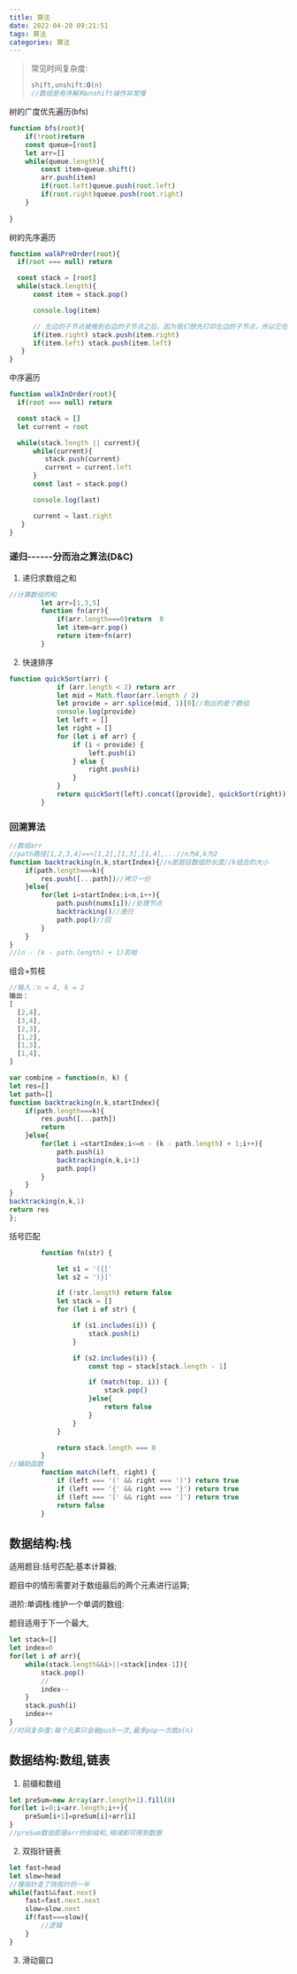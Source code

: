 ```yaml
---
title: 算法
date: 2022-04-20 09:21:51
tags: 算法
categories: 算法
---
```


> 常见时间复杂度:
>
> ```js
> shift,unshift:O(n)
> //数组是有序解构unshift操作非常慢
> ```
>
> 





树的广度优先遍历(bfs)

```js
function bfs(root){
    if(!root)return 
    const queue=[root]
    let arr=[]
    while(queue.length){
        const item=queue.shift()
        arr.push(item)
        if(root.left)queue.push(root.left)
        if(root.right)queue.push(root.right)
    }
    
}
```

树的先序遍历

```js
function walkPreOrder(root){
  if(root === null) return

  const stack = [root]
  while(stack.length){
      const item = stack.pop()

      console.log(item)

      // 左边的子节点被推到右边的子节点之后，因为我们想先打印左边的子节点，所以它在栈中必须在右边的子节点之上。
      if(item.right) stack.push(item.right)
      if(item.left) stack.push(item.left)
   }
}

```

中序遍历

```js
function walkInOrder(root){
  if(root === null) return

  const stack = []
  let current = root

  while(stack.length || current){
      while(current){
         stack.push(current)
         current = current.left
      }
      const last = stack.pop()

      console.log(last)

      current = last.right
   }
}


```



### 递归------分而治之算法(D&C)

1. 递归求数组之和

```js
//计算数组的和
        let arr=[1,3,5]
        function fn(arr){
            if(arr.length===0)return  0
            let item=arr.pop()
            return item+fn(arr)
        }
```

2. 快速排序

```js
function quickSort(arr) {
            if (arr.length < 2) return arr
            let mid = Math.floor(arr.length / 2)
            let provide = arr.splice(mid, 1)[0]//取出的是个数组
            console.log(provide)
            let left = []
            let right = []
            for (let i of arr) {
                if (i < provide) {
                    left.push(i)
                } else {
                    right.push(i)
                }
            }
            return quickSort(left).concat([provide], quickSort(right));
        }
```





### 回溯算法

```js
//数组arr
//path路径[1,2,3,4]==>[1,2],[1,3],[1,4],...//n为4,k为2
function backtracking(n,k,startIndex){//n是题目数组的长度//k组合的大小
    if(path.length===k){
        res.push([...path])//拷贝一份
    }else{
        for(let i=startIndex;i<n,i++){
            path.push(nums[i])//处理节点
            backtracking()//递归
            path.pop()//回
        }
    }
}
//(n - (k - path.length) + 1)剪枝
```



组合+剪枝

```js
//输入：n = 4, k = 2
输出：
[
  [2,4],
  [3,4],
  [2,3],
  [1,2],
  [1,3],
  [1,4],
]
```

```js
var combine = function(n, k) {
let res=[]
let path=[]
function backtracking(n,k,startIndex){
    if(path.length===k){
        res.push([...path])
        return 
    }else{
        for(let i =startIndex;i<=n - (k - path.length) + 1;i++){
            path.push(i)
            backtracking(n,k,i+1)
            path.pop()
        }
    }
}
backtracking(n,k,1)
return res
};
```



括号匹配

```js
        function fn(str) {

            let s1 = '({['
            let s2 = ')}]'

            if (!str.length) return false
            let stack = []
            for (let i of str) {

                if (s1.includes(i)) {
                    stack.push(i)
                }

                if (s2.includes(i)) {
                    const top = stack[stack.length - 1]

                    if (match(top, i)) {
                        stack.pop()
                    }else{
                        return false
                    }
                }
            }

            return stack.length === 0
        }
//辅助函数
        function match(left, right) {
            if (left === '(' && right === ')') return true
            if (left === '{' && right === '}') return true
            if (left === '[' && right === ']') return true
            return false
        }
```



## 数据结构:栈

适用题目:括号匹配;基本计算器; 

题目中的情形需要对于数组最后的两个元素进行运算;

进阶:单调栈:维护一个单调的数组:

题目适用于下一个最大,

```js
let stack=[]
let index=0
for(let i of arr){
    while(stack.length&&i>||<stack[index-1]){
        stack.pop()
        //
        index--
    }
    stack.push(i)
    index++
}
//时间复杂度:每个元素只会被push一次,最多pop一次故o(n)
```

## 数据结构:数组,链表

1. 前缀和数组

```js
let preSum=new Array(arr.length+1).fill(0)
for(let i=0;i<arr.length;i++){
    preSum[i+1]=preSum[i]+arr[i]
}
//preSum数组即是arr的前缀和,相减即可得到数据
```

2. 双指针链表

```js
let fast=head
let slow=head
//慢指针走了快指针的一半
while(fast&&fast.next)
    fast=fast.next.next
	slow=slow.next
	if(fast===slow){
        //逻辑
    }
}
```

3. 滑动窗口

```js
```
















































































































































































































